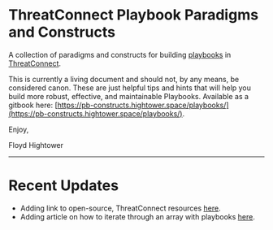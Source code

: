 # ThreatConnect Playbook Paradigms and Constructs

A collection of paradigms and constructs for building [playbooks](http://kb.threatconnect.com/customer/en/portal/articles/2744775-playbooks) in [ThreatConnect](https://app.threatconnect.com).

This is currently a living document and should not, by any means, be considered canon. These are just helpful tips and hints that will help you build more robust, effective, and maintainable Playbooks. Available as a gitbook here: [https://pb-constructs.hightower.space/playbooks/](https://pb-constructs.hightower.space/playbooks/).

Enjoy,

Floyd Hightower

---

# Recent Updates

- Adding link to open-source, ThreatConnect resources [here](https://tc.hightower.space/).
- Adding article on how to iterate through an array with playbooks [here](https://pb-constructs.hightower.space/playbooks/constructs/array-iteration).
